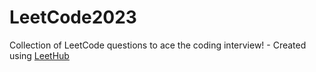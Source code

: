 # LeetCode2023
Collection of LeetCode questions to ace the coding interview! - Created using [LeetHub](https://github.com/QasimWani/LeetHub)
